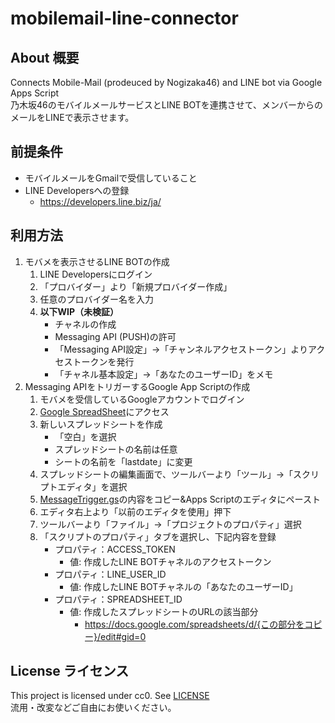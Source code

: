 # mobilemail-line-connector
## About 概要
Connects Mobile-Mail (prodeuced by Nogizaka46) and LINE bot via Google Apps Script  
乃木坂46のモバイルメールサービスとLINE BOTを連携させて、メンバーからのメールをLINEで表示させます。

## 前提条件
* モバイルメールをGmailで受信していること
* LINE Developersへの登録
    * https://developers.line.biz/ja/

## 利用方法
1. モバメを表示させるLINE BOTの作成
    1. LINE Developersにログイン
    2. 「プロバイダー」より「新規プロバイダー作成」
    3. 任意のプロバイダー名を入力
    4. **以下WIP（未検証）**
        * チャネルの作成
        * Messaging API (PUSH)の許可
        * 「Messaging API設定」->「チャンネルアクセストークン」よりアクセストークンを発行
        * 「チャネル基本設定」->「あなたのユーザーID」をメモ
2. Messaging APIをトリガーするGoogle App Scriptの作成
    1. モバメを受信しているGoogleアカウントでログイン
    2. [Google SpreadSheet](https://docs.google.com/spreadsheets/)にアクセス
    3. 新しいスプレッドシートを作成
        * 「空白」を選択
        * スプレッドシートの名前は任意
        * シートの名前を「lastdate」に変更
    4. スプレッドシートの編集画面で、ツールバーより「ツール」->「スクリプトエディタ」を選択
    5. [MessageTrigger.gs](MessageTriger.gs)の内容をコピー&Apps Scriptのエディタにペースト
    6. エディタ右上より「以前のエディタを使用」押下
    7. ツールバーより「ファイル」->「プロジェクトのプロパティ」選択
    8. 「スクリプトのプロパティ」タブを選択し、下記内容を登録
        * プロパティ：ACCESS_TOKEN
            * 値: 作成したLINE BOTチャネルのアクセストークン
        * プロパティ：LINE_USER_ID
            * 値: 作成したLINE BOTチャネルの「あなたのユーザーID」
        * プロパティ：SPREADSHEET_ID
            * 値: 作成したスプレッドシートのURLの該当部分
                * https://docs.google.com/spreadsheets/d/{この部分をコピー}/edit#gid=0

## License ライセンス
This project is licensed under cc0. See [LICENSE](LICENSE)  
流用・改変などご自由にお使いください。